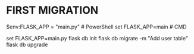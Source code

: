 # FIRST MIGRATION

$env:FLASK_APP = "main.py"  # PowerShell
set FLASK_APP=main # CMD

set FLASK_APP=main.py
flask db init
flask db migrate -m "Add user table"
flask db upgrade